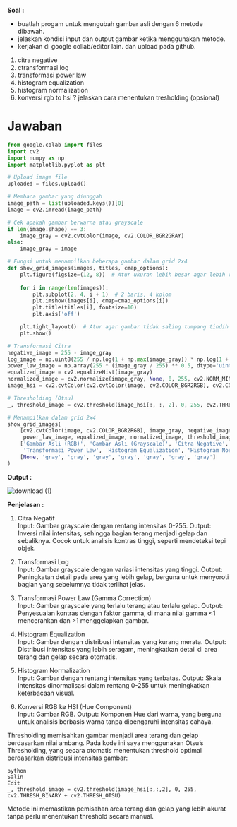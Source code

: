 **Soal :**<br>
- buatlah progam untuk mengubah gambar asli dengan 6 metode dibawah.
- jelaskan kondisi input dan output gambar ketika menggunakan metode.
- kerjakan di google collab/editor lain. dan upload pada github.  

1. citra negative
2. ctransformasi log
3. transformasi power law
4. histogram equalization
5. histogram normalization
6. konversi rgb to hsi ? jelaskan cara menentukan tresholding (opsional)

 # Jawaban

```python
from google.colab import files
import cv2
import numpy as np
import matplotlib.pyplot as plt

# Upload image file
uploaded = files.upload()

# Membaca gambar yang diunggah
image_path = list(uploaded.keys())[0]
image = cv2.imread(image_path)

# Cek apakah gambar berwarna atau grayscale
if len(image.shape) == 3:
    image_gray = cv2.cvtColor(image, cv2.COLOR_BGR2GRAY)
else:
    image_gray = image

# Fungsi untuk menampilkan beberapa gambar dalam grid 2x4
def show_grid_images(images, titles, cmap_options):
    plt.figure(figsize=(12, 8))  # Atur ukuran lebih besar agar lebih rapi
    
    for i in range(len(images)):
        plt.subplot(2, 4, i + 1)  # 2 baris, 4 kolom
        plt.imshow(images[i], cmap=cmap_options[i])
        plt.title(titles[i], fontsize=10)
        plt.axis('off')

    plt.tight_layout()  # Atur agar gambar tidak saling tumpang tindih
    plt.show()

# Transformasi Citra
negative_image = 255 - image_gray
log_image = np.uint8(255 / np.log(1 + np.max(image_gray)) * np.log(1 + image_gray.astype(np.float32)))
power_law_image = np.array(255 * (image_gray / 255) ** 0.5, dtype='uint8')
equalized_image = cv2.equalizeHist(image_gray)
normalized_image = cv2.normalize(image_gray, None, 0, 255, cv2.NORM_MINMAX)
image_hsi = cv2.cvtColor(cv2.cvtColor(image, cv2.COLOR_BGR2RGB), cv2.COLOR_RGB2HSV)

# Thresholding (Otsu)
_, threshold_image = cv2.threshold(image_hsi[:, :, 2], 0, 255, cv2.THRESH_BINARY + cv2.THRESH_OTSU)

# Menampilkan dalam grid 2x4
show_grid_images(
    [cv2.cvtColor(image, cv2.COLOR_BGR2RGB), image_gray, negative_image, log_image, 
     power_law_image, equalized_image, normalized_image, threshold_image], 
    ['Gambar Asli (RGB)', 'Gambar Asli (Grayscale)', 'Citra Negative', 'Transformasi Log', 
     'Transformasi Power Law', 'Histogram Equalization', 'Histogram Normalization', 'Thresholding Otsu'],
    [None, 'gray', 'gray', 'gray', 'gray', 'gray', 'gray', 'gray']
)

```
**Output :** <br>

![download (1)](https://github.com/user-attachments/assets/b0ee4866-511e-4602-b8d4-041046e07d10)

**Penjelasan :** <br>
1. Citra Negatif<br>
Input: Gambar grayscale dengan rentang intensitas 0-255.
Output: Inversi nilai intensitas, sehingga bagian terang menjadi gelap dan sebaliknya. Cocok untuk analisis kontras tinggi, seperti mendeteksi tepi objek.

2. Transformasi Log<br>
Input: Gambar grayscale dengan variasi intensitas yang tinggi.
Output: Peningkatan detail pada area yang lebih gelap, berguna untuk menyoroti bagian yang sebelumnya tidak terlihat jelas.

3. Transformasi Power Law (Gamma Correction)<br>
Input: Gambar grayscale yang terlalu terang atau terlalu gelap.
Output: Penyesuaian kontras dengan faktor gamma, di mana nilai gamma <1 mencerahkan dan >1 menggelapkan gambar.

4. Histogram Equalization<br>
Input: Gambar dengan distribusi intensitas yang kurang merata.
Output: Distribusi intensitas yang lebih seragam, meningkatkan detail di area terang dan gelap secara otomatis.

5. Histogram Normalization<br>
Input: Gambar dengan rentang intensitas yang terbatas.
Output: Skala intensitas dinormalisasi dalam rentang 0-255 untuk meningkatkan keterbacaan visual.

6. Konversi RGB ke HSI (Hue Component)<br>
Input: Gambar RGB.
Output: Komponen Hue dari warna, yang berguna untuk analisis berbasis warna tanpa dipengaruhi intensitas cahaya.

Thresholding memisahkan gambar menjadi area terang dan gelap berdasarkan nilai ambang. Pada kode ini saya menggunakan Otsu’s Thresholding, yang secara otomatis menentukan threshold optimal berdasarkan distribusi intensitas gambar:
```
python
Salin
Edit
_, threshold_image = cv2.threshold(image_hsi[:,:,2], 0, 255, cv2.THRESH_BINARY + cv2.THRESH_OTSU)
```
Metode ini memastikan pemisahan area terang dan gelap yang lebih akurat tanpa perlu menentukan threshold secara manual.
